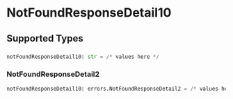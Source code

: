 # NotFoundResponseDetail10


## Supported Types

### 

```python
notFoundResponseDetail10: str = /* values here */
```

### NotFoundResponseDetail2

```python
notFoundResponseDetail10: errors.NotFoundResponseDetail2 = /* values here */
```

